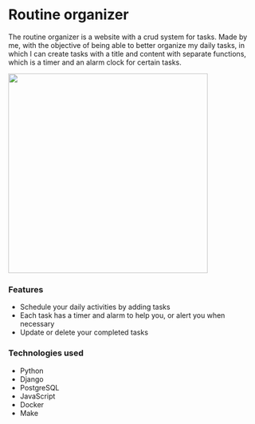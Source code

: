 # Routine organizer

The routine organizer is a website with a crud system for tasks. Made by me, with the objective of being able to better organize my daily tasks, in which I can create tasks with a title and content with separate functions, which is a timer and an alarm clock for certain tasks.

<img src="/assets/images/Captura de ecrã 2024-11-19 011749.png" style="width: 400px"> 

### Features
- Schedule your daily activities by adding tasks
- Each task has a timer and alarm to help you, or alert you when necessary
- Update or delete your completed tasks

### Technologies used
- Python
- Django
- PostgreSQL
- JavaScript
- Docker
- Make